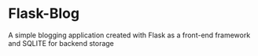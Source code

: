 # Flask-Blog
A simple blogging application created with Flask as a front-end framework and SQLITE for backend storage
